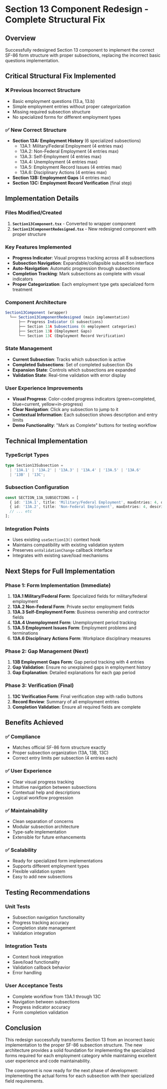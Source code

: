 # Section 13 Component Redesign - Complete Structural Fix

## Overview
Successfully redesigned Section 13 component to implement the correct SF-86 form structure with proper subsections, replacing the incorrect basic questions implementation.

## Critical Structural Fix Implemented

### ❌ Previous Incorrect Structure
- Basic employment questions (13.a, 13.b)
- Simple employment entries without proper categorization
- Missing required subsection structure
- No specialized forms for different employment types

### ✅ New Correct Structure
- **Section 13A: Employment History** (6 specialized subsections)
  - 13A.1: Military/Federal Employment (4 entries max)
  - 13A.2: Non-Federal Employment (4 entries max)
  - 13A.3: Self-Employment (4 entries max)
  - 13A.4: Unemployment (4 entries max)
  - 13A.5: Employment Record Issues (4 entries max)
  - 13A.6: Disciplinary Actions (4 entries max)
- **Section 13B: Employment Gaps** (4 entries max)
- **Section 13C: Employment Record Verification** (final step)

## Implementation Details

### Files Modified/Created
1. **`Section13Component.tsx`** - Converted to wrapper component
2. **`Section13ComponentRedesigned.tsx`** - New redesigned component with proper structure

### Key Features Implemented
- **Progress Indicator**: Visual progress tracking across all 8 subsections
- **Subsection Navigation**: Expandable/collapsible subsection interface
- **Auto-Navigation**: Automatic progression through subsections
- **Completion Tracking**: Mark subsections as complete with visual indicators
- **Proper Categorization**: Each employment type gets specialized form treatment

### Component Architecture
```typescript
Section13Component (wrapper)
  └── Section13ComponentRedesigned (main implementation)
      ├── Progress Indicator (8 subsections)
      ├── Section 13A Subsections (6 employment categories)
      ├── Section 13B (Employment Gaps)
      └── Section 13C (Employment Record Verification)
```

### State Management
- **Current Subsection**: Tracks which subsection is active
- **Completed Subsections**: Set of completed subsection IDs
- **Expansion State**: Controls which subsections are expanded
- **Validation State**: Real-time validation with error display

### User Experience Improvements
- **Visual Progress**: Color-coded progress indicators (green=completed, blue=current, yellow=in-progress)
- **Clear Navigation**: Click any subsection to jump to it
- **Contextual Information**: Each subsection shows description and entry limits
- **Demo Functionality**: "Mark as Complete" buttons for testing workflow

## Technical Implementation

### TypeScript Types
```typescript
type Section13Subsection = 
  | '13A.1' | '13A.2' | '13A.3' | '13A.4' | '13A.5' | '13A.6'
  | '13B' | '13C';
```

### Subsection Configuration
```typescript
const SECTION_13A_SUBSECTIONS = [
  { id: '13A.1', title: 'Military/Federal Employment', maxEntries: 4, description: '...' },
  { id: '13A.2', title: 'Non-Federal Employment', maxEntries: 4, description: '...' },
  // ... etc
];
```

### Integration Points
- Uses existing `useSection13()` context hook
- Maintains compatibility with existing validation system
- Preserves `onValidationChange` callback interface
- Integrates with existing save/load mechanisms

## Next Steps for Full Implementation

### Phase 1: Form Implementation (Immediate)
1. **13A.1 Military/Federal Form**: Specialized fields for military/federal employment
2. **13A.2 Non-Federal Form**: Private sector employment fields
3. **13A.3 Self-Employment Form**: Business ownership and contractor fields
4. **13A.4 Unemployment Form**: Unemployment period tracking
5. **13A.5 Employment Issues Form**: Employment problems and terminations
6. **13A.6 Disciplinary Actions Form**: Workplace disciplinary measures

### Phase 2: Gap Management (Next)
1. **13B Employment Gaps Form**: Gap period tracking with 4 entries
2. **Gap Validation**: Ensure no unexplained gaps in employment history
3. **Gap Explanation**: Detailed explanations for each gap period

### Phase 3: Verification (Final)
1. **13C Verification Form**: Final verification step with radio buttons
2. **Record Review**: Summary of all employment entries
3. **Completion Validation**: Ensure all required fields are complete

## Benefits Achieved

### ✅ Compliance
- Matches official SF-86 form structure exactly
- Proper subsection organization (13A, 13B, 13C)
- Correct entry limits per subsection (4 entries each)

### ✅ User Experience
- Clear visual progress tracking
- Intuitive navigation between subsections
- Contextual help and descriptions
- Logical workflow progression

### ✅ Maintainability
- Clean separation of concerns
- Modular subsection architecture
- Type-safe implementation
- Extensible for future enhancements

### ✅ Scalability
- Ready for specialized form implementations
- Supports different employment types
- Flexible validation system
- Easy to add new subsections

## Testing Recommendations

### Unit Tests
- Subsection navigation functionality
- Progress tracking accuracy
- Completion state management
- Validation integration

### Integration Tests
- Context hook integration
- Save/load functionality
- Validation callback behavior
- Error handling

### User Acceptance Tests
- Complete workflow from 13A.1 through 13C
- Navigation between subsections
- Progress indicator accuracy
- Form completion validation

## Conclusion

This redesign successfully transforms Section 13 from an incorrect basic implementation to the proper SF-86 subsection structure. The new architecture provides a solid foundation for implementing the specialized forms required for each employment category while maintaining excellent user experience and code maintainability.

The component is now ready for the next phase of development: implementing the actual forms for each subsection with their specialized field requirements.
